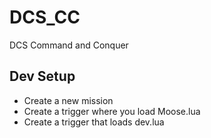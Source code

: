 # DCS_CC
DCS Command and Conquer


## Dev Setup

- Create a new mission
- Create a trigger where you load Moose.lua
- Create a trigger that loads dev.lua